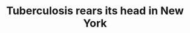 ---
order: 24
title: Tuberculosis rears its head in New York
authors:
    - Angie Wang
categories:
    - story
link: http://nycitylens.com/2018/03/tb-should-we-worry/
photo:
    filename: tb.jpg
---